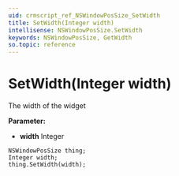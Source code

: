 ```yaml
---
uid: crmscript_ref_NSWindowPosSize_SetWidth
title: SetWidth(Integer width)
intellisense: NSWindowPosSize.SetWidth
keywords: NSWindowPosSize, GetWidth
so.topic: reference
---
```


# SetWidth(Integer width)

The width of the widget

**Parameter:** 
* **width** Integer

```crmscript
NSWindowPosSize thing;
Integer width;
thing.SetWidth(width);
```

